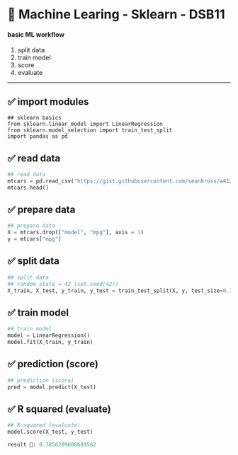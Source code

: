# 🐣 **Machine Learing - Sklearn - DSB11**

#### **basic ML workflow**
1. split data
2. train model
3. score
4. evaluate
---

## ✅ import modules
```
## sklearn basics
from sklearn.linear_model import LinearRegression
from sklearn.model_selection import train_test_split
import pandas as pd
```
## ✅ read data
```py
## read data
mtcars = pd.read_csv("https://gist.githubusercontent.com/seankross/a412dfbd88b3db70b74b/raw/5f23f993cd87c283ce766e7ac6b329ee7cc2e1d1/mtcars.csv")
mtcars.head()
```
## ✅ prepare data
```py
## prepare data
X = mtcars.drop(["model", "mpg"], axis = 1)
y = mtcars["mpg"]
```
## ✅ split data
```py
## split data
## random_state = 42 (set.seed(42))
X_train, X_test, y_train, y_test = train_test_split(X, y, test_size=0.25, random_state=42)
```
## ✅ train model
```py
## train model
model = LinearRegression()
model.fit(X_train, y_train)
```
## ✅ prediction (score)
```py
## prediction (score)
pred = model.predict(X_test)
```
## ✅ R squared (evaluate)
```py
## R squared (evaluate)
model.score(X_test, y_test)

result 🔐: 0.7856209608689562
```
